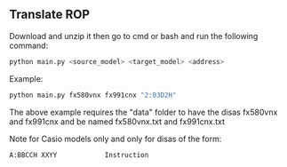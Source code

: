 Translate ROP
---

Download and unzip it then go to cmd or bash and run the following command:
```bash
python main.py <source_model> <target_model> <address>
```
Example:
```bash
python main.py fx580vnx fx991cnx "2:03D2H"
```
The above example requires the "data" folder to have the disas fx580vnx and fx991cnx and be named fx580vnx.txt and fx991cnx.txt

Note for Casio models only and only for disas of the form:
```
A:BBCCH	XXYY			Instruction
```
